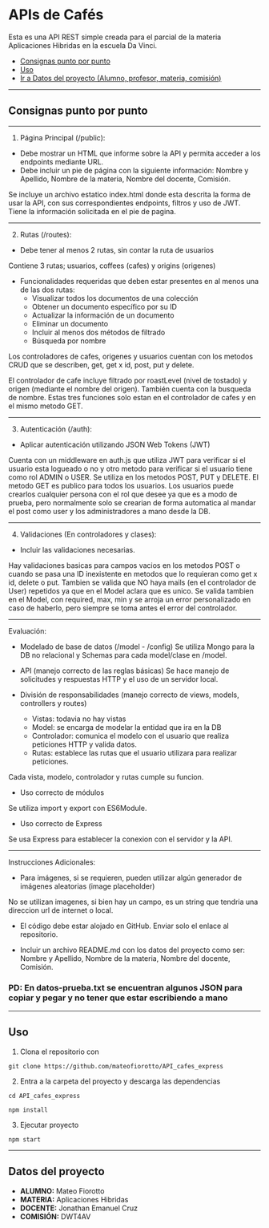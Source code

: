 # APIs de Cafés

Esta es una API REST simple creada para el parcial de la materia Aplicaciones Hibridas en la escuela Da Vinci.

- [Consignas punto por punto](#consignas-punto-por-punto)
- [Uso](#uso)
- [Ir a Datos del proyecto (Alumno, profesor, materia, comisión)](#datos-del-proyecto)

---

## Consignas punto por punto

---

1. Página Principal (/public):
- Debe mostrar un HTML que informe sobre la API y permita acceder a los endpoints mediante URL.
- Debe incluir un pie de página con la siguiente información: Nombre y Apellido, Nombre de la materia, Nombre del docente, Comisión.

Se incluye un archivo estatico index.html donde esta descrita la forma de usar la API, con sus correspondientes endpoints, filtros y uso de JWT.
Tiene la información solicitada en el pie de pagina.

---

2. Rutas (/routes):
- Debe tener al menos 2 rutas, sin contar la ruta de usuarios

Contiene 3 rutas; usuarios, coffees (cafes) y origins (origenes)

- Funcionalidades requeridas que deben estar presentes en al menos una de las dos rutas:
    - Visualizar todos los documentos de una colección
    - Obtener un documento específico por su ID
    - Actualizar la información de un documento
    - Eliminar un documento
    - Incluir al menos dos métodos de filtrado
    - Búsqueda por nombre

Los controladores de cafes, origenes y usuarios cuentan con los metodos CRUD que se describen, get, get x id, post, put y delete.

El controlador de cafe incluye filtrado por roastLevel (nivel de tostado) y origen (mediante el nombre del origen). También cuenta con la busqueda de nombre.
Estas tres funciones solo estan en el controlador de cafes y en el mismo metodo GET.

---

3. Autenticación (/auth):
- Aplicar autenticación utilizando JSON Web Tokens (JWT)

Cuenta con un middleware en auth.js que utiliza JWT para verificar si el usuario esta logueado o no y otro metodo para verificar si el usuario tiene como rol ADMIN o USER. Se utiliza en los metodos POST, PUT y DELETE. El metodo GET es publico para todos los usuarios. Los usuarios puede crearlos cualquier persona con el rol que desee ya que es a modo de prueba, pero normalmente solo se crearian de forma automatica al mandar el post como user y los administradores a mano desde la DB.

---

4. Validaciones (En controladores y clases):
- Incluir las validaciones necesarias.

Hay validaciones basicas para campos vacios en los metodos POST o cuando se pasa una ID inexistente en metodos que lo requieran como get x id, delete o put.
Tambien se valida que NO haya mails (en el controlador de User) repetidos ya que en el Model aclara que es unico.
Se valida tambien en el Model, con required, max, min y se arroja un error personalizado en caso de haberlo, pero siempre se toma antes
el error del controlador.

---

Evaluación:
- Modelado de base de datos (/model - /config)
Se utiliza Mongo para la DB no relacional y Schemas para cada model/clase en /model.

- API (manejo correcto de las reglas básicas)
Se hace manejo de solicitudes y respuestas HTTP y el uso de un servidor local.

- División de responsabilidades (manejo correcto de views, models, controllers y
routes)
    - Vistas: todavia no hay vistas
    - Model: se encarga de modelar la entidad que ira en la DB
    - Controlador: comunica el modelo con el usuario que realiza peticiones HTTP y valida datos.
    - Rutas: establece las rutas que el usuario utilizara para realizar peticiones.

Cada vista, modelo, controlador y rutas cumple su funcion.

- Uso correcto de módulos

Se utiliza import y export con ES6Module.

- Uso correcto de Express

Se usa Express para establecer la conexion con el servidor y la API.

---

Instrucciones Adicionales:

- Para imágenes, si se requieren, pueden utilizar algún generador de imágenes
aleatorias (image placeholder)

No se utilizan imagenes, si bien hay un campo, es un string que tendria una direccion url de internet o local.

- El código debe estar alojado en GitHub. Enviar solo el enlace al repositorio.

- Incluir un archivo README.md con los datos del proyecto como ser: Nombre y Apellido, Nombre de la materia, Nombre del docente, Comisión.

### PD: En datos-prueba.txt se encuentran algunos JSON para copiar y pegar y no tener que estar escribiendo a mano

---

## Uso 

1. Clona el repositorio con 

```git clone https://github.com/mateofiorotto/API_cafes_express```

2. Entra a la carpeta del proyecto y descarga las dependencias

``` cd API_cafes_express ```

``` npm install ```

3. Ejecutar proyecto

``` npm start ```

---

## Datos del proyecto
- **ALUMNO:** Mateo Fiorotto
- **MATERIA:** Aplicaciones Hibridas
- **DOCENTE:** Jonathan Emanuel Cruz
- **COMISIÓN:** DWT4AV
